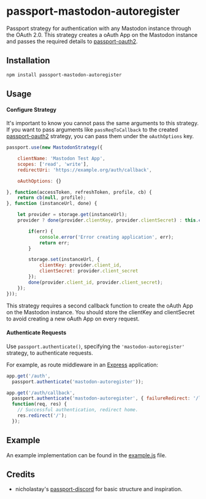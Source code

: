 # passport-mastodon-autoregister
Passport strategy for authentication with any Mastodon instance through the OAuth 2.0.
This strategy creates a oAuth App on the Mastodon instance and passes the required details to [passport-oauth2](https://github.com/jaredhanson/passport-oauth2).

## Installation
```bash
npm install passport-mastodon-autoregister
``` 

## Usage

#### Configure Strategy
It's important to know you cannot pass the same arguments to this strategy. If you want to pass arguments like `passReqToCallback` to the created [passport-oauth2](https://github.com/jaredhanson/passport-oauth2) strategy, you can pass them under the `oAuthOptions` key.
```javascript
passport.use(new MastodonStrategy({

    clientName: 'Mastodon Test App',
    scopes: ['read', 'write'],
    redirectUri: 'https://example.org/auth/callback',

    oAuthOptions: {}

}, function(accessToken, refreshToken, profile, cb) {
    return cb(null, profile);
}, function (instanceUrl, done) {

    let provider = storage.get(instanceUrl);
    provider ? done(provider.clientKey, provider.clientSecret) : this.createApplication(instanceUrl, (err, provider) => {

        if(err) {
            console.error('Error creating application', err);
            return err;
        }

        storage.set(instanceUrl, {
            clientKey: provider.client_id,
            clientSecret: provider.client_secret
        });
        done(provider.client_id, provider.client_secret);
    });
}));
```
This strategy requires a second callback function to create the oAuth App on the Mastodon instance. 
You should store the clientKey and clientSecret to avoid creating a new oAuth App on every request.

#### Authenticate Requests

Use `passport.authenticate()`, specifying the `'mastodon-autoregister'` strategy, to
authenticate requests.

For example, as route middleware in an [Express](http://expressjs.com/)
application:

```js
app.get('/auth',
  passport.authenticate('mastodon-autoregister'));

app.get('/auth/callback',
  passport.authenticate('mastodon-autoregister', { failureRedirect: '/login' }),
  function(req, res) {
    // Successful authentication, redirect home.
    res.redirect('/');
  });
```

## Example
An example implementation can be found in the [example.js](example.js) file.

## Credits
- nicholastay's [passport-discord](https://github.com/nicholastay/passport-discord) for basic structure and inspiration.